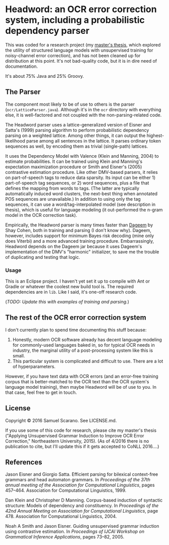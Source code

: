 # Headword: an OCR error correction system, including a probabilistic dependency parser

This was coded for a research project (my [master's thesis](https://repository.library.northeastern.edu/downloads/neu:349804?datastream_id=content), which explored the utility of structured language models with unsupervised training for noisy-channel error correction), and has not been cleaned up for distribution at this point. It's not bad-quality code, but it is in dire need of documentation.

It's about 75% Java and 25% Groovy.

## The Parser

The component most likely to be of use to others is the parser (`ocr/LatticeParser.java`). Although it's in the `ocr` directory with everything else, it is well-factored and not coupled with the non-parsing-related code.

The Headword parser uses a lattice-generalized version of Eisner and Satta's (1999) parsing algorithm to perform probabilistic dependency parsing on a weighted lattice. Among other things, it can output the highest-likelihood parse among all sentences in the lattice. It parses ordinary token sequences as well, by encoding them as trivial (single-path) lattices.

It uses the Dependency Model with Valence (Klein and Manning, 2004) to estimate probabilities. It can be trained using Klein and Manning's expectation maximization procedure or Smith and Eisner's (2005) contrastive estimation procedure. Like other DMV-based parsers, it relies on part-of-speech tags to reduce data sparsity. Its input can be either 1) part-of-speech tag sequences, or 2) word sequences, plus a file that defines the mapping from words to tags. (The latter are typically automatically induced word clusters, the next-best thing when annotated POS sequences are unavailable.) In addition to using only the tag sequences, it can use a word/tag-interpolated model (see description in thesis), which is useful for language modeling (it out-performed the n-gram model in the OCR correction task).

Empirically, the Headword parser is many times faster than [Dageem](https://github.com/shaybcohen/jdageem) by Shay Cohen, both in training and parsing (I don't know why). Dageem, however, includes support for minimum Bayes risk decoding (mine only does Viterbi) and a more advanced training procedure. Embarrassingly, Headword depends on the Dageem jar because it uses Dageem's implementation of the DMV's "harmonic" initializer, to save me the trouble of duplicating and testing that logic.

### Usage

This is an Eclipse project. I haven't yet set it up to compile with Ant or Gradle or whatever the coolest new build tool is. The required dependencies are in `lib`. Like I said, it's one-off research code.

(*TODO: Update this with examples of training and parsing.*)

## The rest of the OCR error correction system

I don't currently plan to spend time documenting this stuff because:
 1. Honestly, modern OCR software already has decent language modeling for commonly-used languages baked in, so for typical OCR needs in industry, the marginal utility of a post-processing system like this is small.
 2. This particular system is complicated and difficult to use. There are a lot of hyperparameters.

However, if you have text data with OCR errors (and an error-free training corpus that is better-matched to the OCR text than the OCR system's language model training), then maybe Headword will be of use to you. In that case, feel free to get in touch.

## License

Copyright © 2016 Samuel Scarano. See LICENSE.md.

If you use some of this code for research, please cite my master's thesis ("Applying Unsupervised Grammar Induction to Improve OCR Error Correction," Northeastern University, 2015). (As of 4/2016 there is no publication to cite, but I'll update this if it gets accepted to CoNLL 2016....)


## References

Jason Eisner and Giorgio Satta. Efficient parsing for bilexical context-free grammars and head automaton grammars. In *Proceedings of the 37th annual meeting of the Association for Computational Linguistics*, pages 457–464. Association for Computational Linguistics, 1999.

Dan Klein and Christopher D Manning. Corpus-based induction of syntactic structure: Models of dependency and constituency. In *Proceedings of the 42nd Annual Meeting on Association for Computational Linguistics*, page 478. Association for Computational Linguistics, 2004.

Noah A Smith and Jason Eisner. Guiding unsupervised grammar induction using contrastive estimation. In *Proceedings of IJCAI Workshop on Grammatical Inference Applications*, pages 73–82, 2005.
